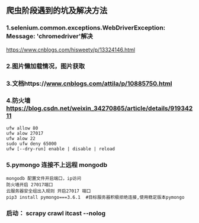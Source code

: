 ## 爬虫阶段遇到的坑及解决方法
### 1.selenium.common.exceptions.WebDriverException: Message: 'chromedriver'解决 
https://www.cnblogs.com/hisweety/p/13324146.html
### 2.图片懒加载情况，图片获取

### 3.文档https://www.cnblogs.com/attila/p/10885750.html

###  4.防火墙 https://blog.csdn.net/weixin_34270865/article/details/91934211
    ufw allow 80
    ufw alow 27017
    ufw alow 22
    sudo ufw deny 65000
    ufw [--dry-run] enable | disable | reload
 
### 5.pymongo 连接不上远程  mongodb
    mongodb 配置文件开启端口，ip访问
    防火墙开启 27017端口
    云服务器安全组出入规则 开启27017 端口
    pip3 install pymongo===3.6.1  #目标服务器积极拒绝连接,使用稳定版本pymongo

### 启动： scrapy crawl itcast --nolog

